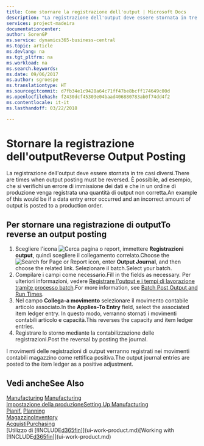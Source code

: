 ```yaml
---
title: Come stornare la registrazione dell'output | Microsoft Docs
description: "La registrazione dell'output deve essere stornata in tre casi diversi. È possibile, ad esempio, che si verifichi un errore di immissione dei dati e che in un ordine di produzione venga registrata una quantità di output non corretta."
services: project-madeira
documentationcenter: 
author: SorenGP
ms.service: dynamics365-business-central
ms.topic: article
ms.devlang: na
ms.tgt_pltfrm: na
ms.workload: na
ms.search.keywords: 
ms.date: 09/06/2017
ms.author: sgroespe
ms.translationtype: HT
ms.sourcegitcommit: d7fb34e1c9428a64c71ff47be8bcff174649c00d
ms.openlocfilehash: f2430dcf45303e04baad406880783ab0f74dd4f2
ms.contentlocale: it-it
ms.lasthandoff: 03/22/2018

---
```

# <a name="reverse-output-posting"></a><span data-ttu-id="5f2f3-104">Stornare la registrazione dell'output</span><span class="sxs-lookup"><span data-stu-id="5f2f3-104">Reverse Output Posting</span></span>
<span data-ttu-id="5f2f3-105">La registrazione dell'output deve essere stornata in tre casi diversi.</span><span class="sxs-lookup"><span data-stu-id="5f2f3-105">There are times when output posting must be reversed.</span></span> <span data-ttu-id="5f2f3-106">È possibile, ad esempio, che si verifichi un errore di immissione dei dati e che in un ordine di produzione venga registrata una quantità di output non corretta.</span><span class="sxs-lookup"><span data-stu-id="5f2f3-106">An example of this would be if a data entry error occurred and an incorrect amount of output is posted to a production order.</span></span>  

## <a name="to-reverse-an-output-posting"></a><span data-ttu-id="5f2f3-107">Per stornare una registrazione di output</span><span class="sxs-lookup"><span data-stu-id="5f2f3-107">To reverse an output posting</span></span>  
1.  <span data-ttu-id="5f2f3-108">Scegliere l'icona ![Cerca pagina o report](media/ui-search/search_small.png "icona Cerca pagina o report"), immettere **Registrazioni output**, quindi scegliere il collegamento correlato.</span><span class="sxs-lookup"><span data-stu-id="5f2f3-108">Choose the ![Search for Page or Report](media/ui-search/search_small.png "Search for Page or Report icon") icon, enter **Output Journal**, and then choose the related link.</span></span> <span data-ttu-id="5f2f3-109">Selezionare il batch.</span><span class="sxs-lookup"><span data-stu-id="5f2f3-109">Select your batch.</span></span>  
2. <span data-ttu-id="5f2f3-110">Compilare i campi come necessario.</span><span class="sxs-lookup"><span data-stu-id="5f2f3-110">Fill in the fields as necessary.</span></span> <span data-ttu-id="5f2f3-111">Per ulteriori informazioni, vedere [Registrare l'output e i tempi di lavorazione tramite processo batch](production-how-to-post-output-quantity.md).</span><span class="sxs-lookup"><span data-stu-id="5f2f3-111">For more information, see [Batch Post Output and Run Times](production-how-to-post-output-quantity.md).</span></span>
3.  <span data-ttu-id="5f2f3-112">Nel campo **Collega-a movimento** selezionare il movimento contabile articolo associato.</span><span class="sxs-lookup"><span data-stu-id="5f2f3-112">In the **Applies-To Entry** field, select the associated item ledger entry.</span></span> <span data-ttu-id="5f2f3-113">In questo modo, verranno stornati i movimenti contabili articolo e capacità.</span><span class="sxs-lookup"><span data-stu-id="5f2f3-113">This reverses the capacity and item ledger entries.</span></span>  
4. <span data-ttu-id="5f2f3-114">Registrare lo storno mediante la contabilizzazione delle registrazioni.</span><span class="sxs-lookup"><span data-stu-id="5f2f3-114">Post the reversal by posting the journal.</span></span>  

<span data-ttu-id="5f2f3-115">I movimenti delle registrazioni di output verranno registrati nei movimenti contabili magazzino come rettifica positiva.</span><span class="sxs-lookup"><span data-stu-id="5f2f3-115">The output journal entries are posted to the item ledger as a positive adjustment.</span></span>  

## <a name="see-also"></a><span data-ttu-id="5f2f3-116">Vedi anche</span><span class="sxs-lookup"><span data-stu-id="5f2f3-116">See Also</span></span>  
 <span data-ttu-id="5f2f3-117">[Manufacturing](production-manage-manufacturing.md)  </span><span class="sxs-lookup"><span data-stu-id="5f2f3-117">[Manufacturing](production-manage-manufacturing.md)  </span></span>  
 [<span data-ttu-id="5f2f3-118">Impostazione della produzione</span><span class="sxs-lookup"><span data-stu-id="5f2f3-118">Setting Up Manufacturing</span></span>](production-configure-production-processes.md)  
 <span data-ttu-id="5f2f3-119">[Pianif.](production-planning.md)    </span><span class="sxs-lookup"><span data-stu-id="5f2f3-119">[Planning](production-planning.md)    </span></span>  
 [<span data-ttu-id="5f2f3-120">Magazzino</span><span class="sxs-lookup"><span data-stu-id="5f2f3-120">Inventory</span></span>](inventory-manage-inventory.md)  
 [<span data-ttu-id="5f2f3-121">Acquisti</span><span class="sxs-lookup"><span data-stu-id="5f2f3-121">Purchasing</span></span>](purchasing-manage-purchasing.md)  
 <span data-ttu-id="5f2f3-122">[Utilizzo di [!INCLUDE[d365fin](includes/d365fin_md.md)]](ui-work-product.md)</span><span class="sxs-lookup"><span data-stu-id="5f2f3-122">[Working with [!INCLUDE[d365fin](includes/d365fin_md.md)]](ui-work-product.md)</span></span>  

